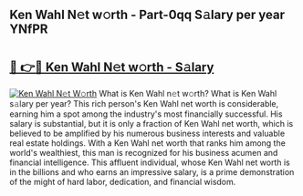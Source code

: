 ## Ken Wahl N𝚎t w𝚘rth - Part-0qq S𝚊lary per year YNfPR

# <h2><a href="http://gc1hm48.nevu.top/?p=Ken+Wahl">🔗 👉🔴 Ken Wahl N𝚎t w𝚘rth - S𝚊lary</a></h2>

[![Ken Wahl N𝚎t W𝚘rth](https://i.imgur.com/Oavwk0R.jpeg)](http://gc1hm48.nevu.top/?p=Ken+Wahl)
What is Ken Wahl n𝚎t w𝚘rth? What is Ken Wahl s𝚊lary per year?
This rich person's Ken Wahl net worth is considerable, earning him a spot among the industry's most financially successful. His salary is substantial, but it is only a fraction of Ken Wahl net worth, which is believed to be amplified by his numerous business interests and valuable real estate holdings. With a Ken Wahl net worth that ranks him among the world's wealthiest, this man is recognized for his business acumen and financial intelligence. This affluent individual, whose Ken Wahl net worth is in the billions and who earns an impressive salary, is a prime demonstration of the might of hard labor, dedication, and financial wisdom.

